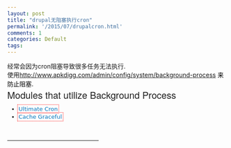 ```yaml
---
layout: post
title: "drupal无阻塞执行cron"
permalink: '/2015/07/drupalcron.html'
comments: 1
categories: Default
tags: 
---
```

<div><span></span>经常会因为cron阻塞导致很多任务无法执行.</div>

<div>使用<span style="background-color: rgba(0, 0, 0, 0); font-size: 10.5pt; line-height: 1.5;"></span><a href="http://www.apkdigg.com/admin/config/system/background-process" style="font-size: 10.5pt; line-height: 1.5; background-color: window;">http://www.apkdigg.com/admin/config/system/background-process</a><span style="color: rgb(0, 0, 0); font-size: 10.5pt; line-height: 1.5; background-color: rgba(0, 0, 0, 0);">&nbsp;来防止阻塞.</span></div>

<div><h2 style="box-sizing: border-box; margin: 0px 0px 0.45em; padding: 0px; border: 0px; font-family: 'Helvetica Neue', Helvetica, Arial, sans-serif; font-weight: normal; font-stretch: inherit; line-height: 1.35em; font-size: 1.538em; vertical-align: baseline; color: rgb(34, 34, 34); widows: 1;">Modules that utilize Background Process</h2><ul style="box-sizing: border-box; margin: 0px 0px 0.692em; padding: 0px 0px 0px 2em; border: 0px; font-family: 'Lucida Grande', 'DejaVu Sans', 'Bitstream Vera Sans', Verdana, Arial, sans-serif; font-stretch: inherit; line-height: 17.9999942779541px; font-size: 13px; vertical-align: baseline; list-style-position: initial; list-style-image: initial; color: rgb(34, 34, 34); widows: 1;"><li style="box-sizing: border-box; margin: 0px; padding: 0px; border: 0px; font-family: inherit; font-style: inherit; font-variant: inherit; font-weight: inherit; font-stretch: inherit; line-height: inherit; vertical-align: baseline;"><a href="https://www.drupal.org/project/ultimate_cron" rel="nofollow" style="box-sizing: border-box; margin: 0px; padding: 0px; border: 0px; font-family: inherit; font-style: inherit; font-variant: inherit; font-weight: inherit; font-stretch: inherit; line-height: inherit; vertical-align: baseline; color: rgb(6, 120, 190); text-decoration: none; outline-offset: 0.2em; outline: red dotted 0.14em !important;">Ultimate Cron</a></li><li style="box-sizing: border-box; margin: 0px; padding: 0px; border: 0px; font-family: inherit; font-style: inherit; font-variant: inherit; font-weight: inherit; font-stretch: inherit; line-height: inherit; vertical-align: baseline;"><a href="https://www.drupal.org/project/cache_graceful" rel="nofollow" style="box-sizing: border-box; margin: 0px; padding: 0px; border: 0px; font-family: inherit; font-style: inherit; font-variant: inherit; font-weight: inherit; font-stretch: inherit; line-height: inherit; vertical-align: baseline; color: rgb(6, 120, 190); text-decoration: none; outline-offset: 0.2em; outline: red dotted 0.14em !important;">Cache Graceful</a></li></ul></div>

<span style="color: rgb(0, 0, 0); background-color: rgba(0, 0, 0, 0);"></span> 

<div><br/></div>

<hr align="left" color="#b5c4df" size="1" style="width: 210px; height: 1px;"/>

 

<div><span><div style="MARGIN: 10px; FONT-FAMILY: verdana; FONT-SIZE: 10pt"><br/></div></span></div>